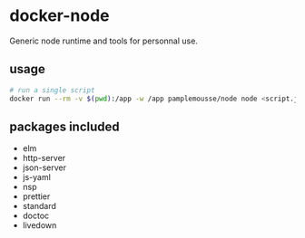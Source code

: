 # docker-node

Generic node runtime and tools for personnal use.

## usage

```bash
# run a single script
docker run --rm -v $(pwd):/app -w /app pamplemousse/node node <script.js>
```


## packages included

  * elm
  * http-server
  * json-server
  * js-yaml
  * nsp
  * prettier
  * standard
  * doctoc
  * livedown
